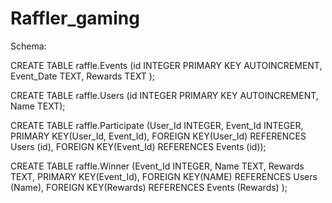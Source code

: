 # Raffler_gaming
Schema:

CREATE TABLE raffle.Events (id INTEGER PRIMARY KEY AUTOINCREMENT, Event_Date TEXT, Rewards TEXT );


CREATE TABLE raffle.Users (id INTEGER PRIMARY KEY AUTOINCREMENT, Name TEXT);

CREATE TABLE raffle.Participate (User_Id INTEGER, Event_Id INTEGER, PRIMARY KEY(User_Id, Event_Id), FOREIGN KEY(User_Id) REFERENCES Users (id), FOREIGN KEY(Event_Id) REFERENCES Events (id));


CREATE TABLE raffle.Winner (Event_Id INTEGER, Name TEXT, Rewards TEXT, PRIMARY KEY(Event_Id), FOREIGN KEY(NAME) REFERENCES Users (Name), FOREIGN KEY(Rewards) REFERENCES Events (Rewards) );





